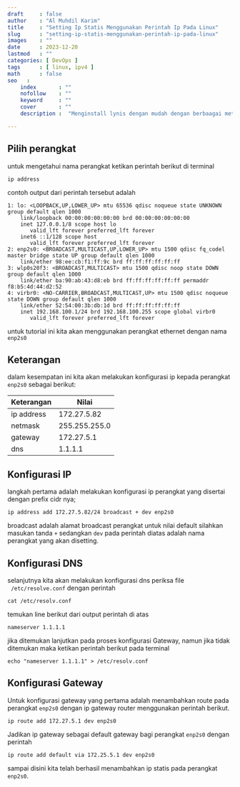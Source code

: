 ```yaml
---
draft     : false
author    : "Al Muhdil Karim"
title     : "Setting Ip Statis Menggunakan Perintah Ip Pada Linux"
slug      : "setting-ip-statis-menggunakan-perintah-ip-pada-linux"
images    : ""
date      : 2023-12-20
lastmod   : ""
categories: [ DevOps ]
tags      : [ linux, ipv4 ]
math      : false
seo   :
    index       : ""
    nofollow    : ""
    keyword     : ""
    cover       : ""
    description :  "Menginstall lynis dengan mudah dengan berbaagai metode dan untuk berbagai distro linux "

---
```


## Pilih perangkat

untuk mengetahui nama perangkat ketikan perintah berikut di terminal

```shell
ip address
```

   contoh output dari perintah tersebut adalah

```shell
1: lo: <LOOPBACK,UP,LOWER_UP> mtu 65536 qdisc noqueue state UNKNOWN group default qlen 1000
    link/loopback 00:00:00:00:00:00 brd 00:00:00:00:00:00
    inet 127.0.0.1/8 scope host lo
       valid_lft forever preferred_lft forever
    inet6 ::1/128 scope host 
       valid_lft forever preferred_lft forever
2: enp2s0: <BROADCAST,MULTICAST,UP,LOWER_UP> mtu 1500 qdisc fq_codel master bridge state UP group default qlen 1000
    link/ether 98:ee:cb:f1:ff:9c brd ff:ff:ff:ff:ff:ff
3: wlp0s20f3: <BROADCAST,MULTICAST> mtu 1500 qdisc noop state DOWN group default qlen 1000
    link/ether ba:90:ab:43:d8:eb brd ff:ff:ff:ff:ff:ff permaddr f8:b5:4d:44:d2:52
4: virbr0: <NO-CARRIER,BROADCAST,MULTICAST,UP> mtu 1500 qdisc noqueue state DOWN group default qlen 1000
    link/ether 52:54:00:3b:db:1d brd ff:ff:ff:ff:ff:ff
    inet 192.168.100.1/24 brd 192.168.100.255 scope global virbr0
       valid_lft forever preferred_lft forever
```

untuk tutorial ini kita akan menggunakan perangkat ethernet dengan nama `enp2s0`

## Keterangan

dalam kesempatan ini kita akan melakukan konfigurasi ip kepada perangkat `enp2s0` sebagai berikut:

| Keterangan | Nilai         |
| ---------- | ------------- |
| ip address | 172.27.5.82   |
| netmask    | 255.255.255.0 |
| gateway    | 172.27.5.1    |
| dns        | 1.1.1.1       |



## Konfigurasi IP

langkah pertama adalah melakukan konfigurasi ip perangkat yang disertai dengan prefix cidr nya;

```shell
ip address add 172.27.5.82/24 broadcast + dev enp2s0
```

broadcast adalah alamat broadcast perangkat untuk nilai default silahkan masukan tanda `+` sedangkan `dev` pada perintah diatas adalah nama perangkat yang akan disetting.



## Konfigurasi DNS



selanjutnya kita akan melakukan konfigurasi dns periksa file   `/etc/resolve.conf` dengan perintah 



```shell
cat /etc/resolv.conf
```

temukan line berikut dari output perintah di atas

```shell
nameserver 1.1.1.1
```

jika ditemukan lanjutkan pada proses konfigurasi Gateway, namun jika tidak ditemukan maka ketikan perintah berikut pada terminal

```shell
echo "nameserver 1.1.1.1" > /etc/resolv.conf
```



## Konfigurasi Gateway

Untuk konfigurasi gateway yang pertama adalah menambahkan route pada perangkat `enp2s0` dengan ip gateway router menggunakan perintah berikut.

```shell
ip route add 172.27.5.1 dev enp2s0
```

Jadikan ip gateway sebagai default gateway bagi perangkat `enp2s0` dengan perintah

```shell
ip route add default via 172.25.5.1 dev enp2s0
```

sampai disini kita telah berhasil menambahkan ip statis pada perangkat `enp2s0`.  




